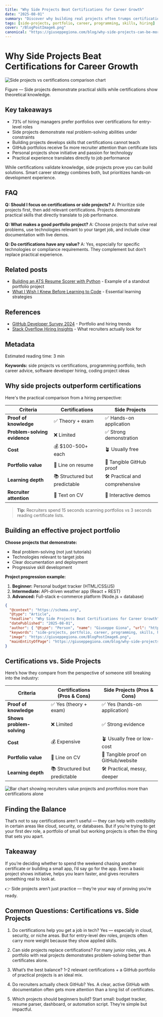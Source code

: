 ```yaml
---
title: "Why Side Projects Beat Certifications for Career Growth"
date: "2025-08-01"
summary: "Discover why building real projects often trumps certifications for landing tech jobs. Learn to create impressive portfolios that showcase practical skills."
tags: [side-projects, portfolio, career, programming, skills, hiring]
cover: "/BlogPostImage6.png"
canonical: "https://giuseppegiona.com/blog/why-side-projects-can-be-more-valuable-than-certifications"
---
```


# Why Side Projects Beat Certifications for Career Growth

![Side projects vs certifications comparison chart](/BlogPostImage6.png)
<figcaption class="caption">Figure — Side projects demonstrate practical skills while certifications show theoretical knowledge.</figcaption>

## Key takeaways

- 73% of hiring managers prefer portfolios over certifications for entry-level roles
- Side projects demonstrate real problem-solving abilities under constraints
- Building projects develops skills that certifications cannot teach
- GitHub portfolios receive 5x more recruiter attention than certificate lists
- Personal projects show initiative and passion for technology
- Practical experience translates directly to job performance

While certifications validate knowledge, side projects prove you can build solutions. Smart career strategy combines both, but prioritizes hands-on development experience.

## FAQ

**Q: Should I focus on certifications or side projects?**
A: Prioritize side projects first, then add relevant certifications. Projects demonstrate practical skills that directly translate to job performance.

**Q: What makes a good portfolio project?**
A: Choose projects that solve real problems, use technologies relevant to your target job, and include clear documentation with live demos.

**Q: Do certifications have any value?**
A: Yes, especially for specific technologies or compliance requirements. They complement but don't replace practical experience.

## Related posts

- [Building an ATS Resume Scorer with Python](/blog/ats-resume-scorer) - Example of a standout portfolio project
- [What I Wish I Knew Before Learning to Code](/blog/what-i-wish-i-knew-before-learning-to-code) - Essential learning strategies

## References

- [GitHub Developer Survey 2024](https://github.blog/2024-developer-survey/) - Portfolio and hiring trends
- [Stack Overflow Hiring Insights](https://stackoverflow.blog/2024/hiring-insights/) - What recruiters actually look for

## Metadata

Estimated reading time: 3 min

**Keywords:** side projects vs certifications, programming portfolio, tech career advice, software developer hiring, coding project ideas

## Why side projects outperform certifications

Here's the practical comparison from a hiring perspective:

| Criteria | Certifications | Side Projects |
|----------|---------------|---------------|
| **Proof of knowledge** | ✅ Theory + exam | ✅ Hands-on application |
| **Problem-solving evidence** | ❌ Limited | ✅ Strong demonstration |
| **Cost** | 💰 $100-500+ each | 🪴 Usually free |
| **Portfolio value** | 🤏 Line on resume | 🌟 Tangible GitHub proof |
| **Learning depth** | 📚 Structured but predictable | 🛠️ Practical and comprehensive |
| **Recruiter attention** | 📄 Text on CV | 👀 Interactive demos |

> **Tip:** Recruiters spend 15 seconds scanning portfolios vs 3 seconds reading certificate lists.

## Building an effective project portfolio

**Choose projects that demonstrate:**
- Real problem-solving (not just tutorials)
- Technologies relevant to target jobs
- Clear documentation and deployment
- Progressive skill development

**Project progression example:**
1. **Beginner:** Personal budget tracker (HTML/CSS/JS)
2. **Intermediate:** API-driven weather app (React + REST)
3. **Advanced:** Full-stack e-commerce platform (Node.js + database)

```json
{
  "@context": "https://schema.org",
  "@type": "Article",
  "headline": "Why Side Projects Beat Certifications for Career Growth",
  "datePublished": "2025-08-01",
  "author": { "@type": "Person", "name": "Giuseppe Giona", "url": "https://giuseppegiona.com" },
  "keywords": "side-projects, portfolio, career, programming, skills, hiring",
  "image": "https://giuseppegiona.com/BlogPostImage6.png",
  "mainEntityOfPage": "https://giuseppegiona.com/blog/why-side-projects-can-be-more-valuable-than-certifications"
}
```

## Certifications vs. Side Projects

Here’s how they compare from the perspective of someone still breaking into the industry:

|  Criteria                   | Certifications (Pros & Cons)               | Side Projects (Pros & Cons)                   |
|---------------------|------------------------------|---------------------------------|
| **Proof of knowledge**      | ✅ Yes (theory + exam)      | ✅ Yes (hands-on application)    |
| **Shows problem-solving**   | ❌ Limited                  | ✅ Strong evidence                   |
| **Cost**                   | 💰 Expensive                | 🪴 Usually free or low-cost             |
| **Portfolio value**        | 🤏 Line on CV               | 🌟 Tangible proof on GitHub/website |
| **Learning depth**         | 📚 Structured but predictable  | 🛠️ Practical, messy, deeper     |

![Bar chart showing recruiters value projects and prortfolios more than certifications alone](/WhatImpressesRecruitersMore1.png)

## Finding the Balance

That’s not to say certifications aren’t useful — they can help with credibility in certain areas like cloud, security, or databases. But if you’re trying to get your first dev role, a portfolio of small but working projects is often the thing that sets you apart.

## Takeaway

If you’re deciding whether to spend the weekend chasing another certificate or building a small app, I’d say go for the app. Even a basic project shows initiative, helps you learn faster, and gives recruiters something real to look at.

👉 Side projects aren’t just practice — they’re your way of proving you’re ready.



## Common Questions: Certifications vs. Side Projects

1. Do certifications help you get a job in tech?
Yes — especially in cloud, security, or niche areas. But for entry-level dev roles, projects often carry more weight because they show applied skills.

2. Can side projects replace certifications?
For many junior roles, yes. A portfolio with real projects demonstrates problem-solving better than certificates alone.

3. What’s the best balance?
1–2 relevant certifications + a GitHub portfolio of practical projects is an ideal mix.

4. Do recruiters actually check GitHub?
Yes. A clear, active GitHub with documentation often gets more attention than a long list of certificates.

5. Which projects should beginners build?
Start small: budget tracker, resume parser, dashboard, or automation script. They’re simple but impactful.